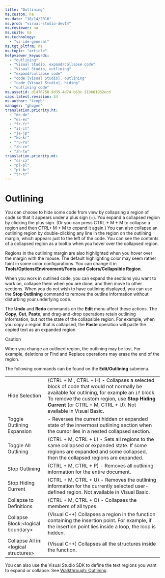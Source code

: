```yaml
---
title: "Outlining"
ms.custom: na
ms.date: "10/14/2016"
ms.prod: "visual-studio-dev14"
ms.reviewer: na
ms.suite: na
ms.technology: 
  - "vs-ide-general"
ms.tgt_pltfrm: na
ms.topic: "article"
helpviewer_keywords: 
  - "outlining"
  - "Visual Studio, expand/collapse code"
  - "Visual Studio, outlining"
  - "expand/collapse code"
  - "code [Visual Studio], outlining"
  - "code [Visual Studio], hiding"
  - "outlining code"
ms.assetid: d1476758-9d35-4d74-b63c-310661932ecd
caps.latest.revision: 34
ms.author: "kempb"
manager: "ghogen"
translation.priority.ht: 
  - "de-de"
  - "es-es"
  - "fr-fr"
  - "it-it"
  - "ja-jp"
  - "ko-kr"
  - "ru-ru"
  - "zh-cn"
  - "zh-tw"
translation.priority.mt: 
  - "cs-cz"
  - "pl-pl"
  - "pt-br"
  - "tr-tr"
---
```

# Outlining
You can choose to hide some code from view by collapsing a region of code so that it appears under a plus sign (+). You expand a collapsed region by clicking the plus sign. (Or you can press CTRL + M + M to collapse a region and then CTRL+ M + M to expand it again.) You can also collapse an outlining region by double-clicking any line in the region on the outlining margin, which appears just to the left of the code. You can see the contents of a collapsed region as a tooltip when you hover over the collapsed region.  
  
 Regions in the outlining margin are also highlighted when you hover over the margin with the mouse. The default highlighting color may seem rather faint in some color configurations. You can change it in **Tools/Options/Environment/Fonts and Colors/Collapsible Region**.  
  
 When you work in outlined code, you can expand the sections you want to work on, collapse them when you are done, and then move to other sections. When you do not wish to have outlining displayed, you can use the **Stop Outlining** command to remove the outline information without disturbing your underlying code.  
  
 The **Undo** and **Redo** commands on the **Edit** menu affect these actions. The **Copy**, **Cut**, **Paste**, and drag-and-drop operations retain outlining information, but not the state of the collapsible region. For example, when you copy a region that is collapsed, the **Paste** operation will paste the copied text as an expanded region.  
  
> [!CAUTION]
>  When you change an outlined region, the outlining may be lost. For example, deletions or Find and Replace operations may erase the end of the region.  
  
 The following commands can be found on the **Edit/Outlining** submenu.  
  
|||  
|-|-|  
|Hide Selection|(CTRL + M , CTRL + H) - Collapses a selected block of code that would not normally be available for outlining, for example an `if` block. To remove the custom region, use **Stop Hiding Current** (or CTRL + M, CTRL + U). Not available in Visual Basic.|  
|Toggle Outlining Expansion|- Reverses the current hidden or expanded state of the innermost outlining section when the cursor lies in a nested collapsed section.|  
|Toggle All Outlining|(CTRL + M, CTRL + L) - Sets all regions to the same collapsed or expanded state. If some regions are expanded and some collapsed, then the collapsed regions are expanded.|  
|Stop Outlining|(CTRL + M, CTRL + P) - Removes all outlining information for the entire document.|  
|Stop Hiding Current|(CTRL + M, CTRL + U)  - Removes the outlining information for the currently selected user-defined region. Not available in Visual Basic.|  
|Collapse to Definitions|(CTRL + M, CTRL + O) - Collapses the members of all types.|  
|Collapse Block:\<logical boundary>|(Visual C++) Collapses a region in the function containing the insertion point. For example, if the insertion point lies inside a loop, the loop is hidden.|  
|Collapse All in: \<logical structures>|(Visual C++) Collapses all the structures inside the function.|  
  
 You can also use the Visual Studio SDK to define the text regions you want to expand or collapse. See [Walkthrough: Outlining](../extensibility/walkthrough--outlining.md).
